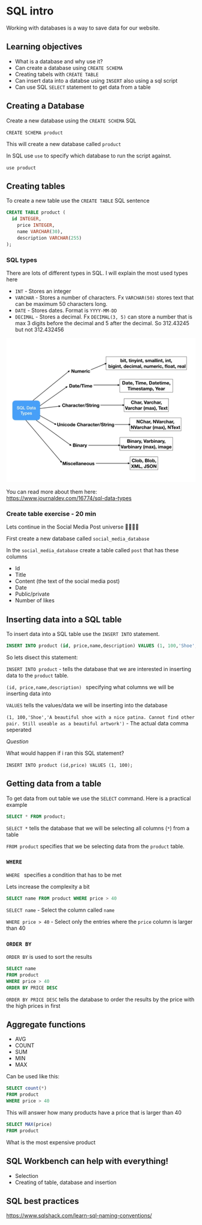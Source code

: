 # SQL intro

Working with databases is a way to save data for our website. 



## Learning objectives

- What is a database and why use it?
- Can create a database using `CREATE SCHEMA`
- Creating tabels with `CREATE TABLE`
- Can insert data into a databse using `INSERT` also using a sql script
- Can use SQL `SELECT` statement to get data from a table



## Creating a Database

Create a new database using the  `CREATE SCHEMA` SQL

 `CREATE SCHEMA product`

This will create a new database called `product`



In SQL  use `use` to specify which database to run the script against.

`use product`



## Creating tables

To create a new table use the `CREATE TABLE` SQL sentence

```sql
CREATE TABLE product (	
  id INTEGER,
	price INTEGER, 
	name VARCHAR(30), 
	description VARCHAR(255)
); 
```



### SQL types

There are lots of different types in SQL. I will explain the most used types here

- `INT` - Stores an integer
- `VARCHAR` - Stores a number of characters. Fx `VARCHAR(50)` stores text that can be maximum 50 characters long.
- `DATE` - Stores dates. Format is  `YYYY-MM-DD`
- `DECIMAL` - Stores a decimal. Fx `DECIMAL(3, 5)` can store a number that is max 3 digits before the decimal and 5 after the decimal. So 312.43245 but not 312.432456



![Screenshot 2021-03-12 at 13.13.20](assets/sql-types.png)

You can read more about them here: https://www.journaldev.com/16774/sql-data-types



### Create table exercise - 20 min

Lets continue in the Social Media Post universe 👩‍💻👨‍💻

First create a new database called `social_media_database`

In the `social_media_database` create a table called `post` that has these columns

- Id
- Title
- Content (the text of the social media post)
- Date
- Public/private 
- Number of likes



## Inserting data into a SQL table

To insert data into a SQL table use the `INSERT INTO` statement. 

```sql
INSERT INTO product (id, price,name,description) VALUES (1, 100,'Shoe','A beautiful shoe with a nice patina. Cannot find other pair. Still useable as a beautiful artwork');
```

So lets disect this statement:

`INSERT INTO product` - tells the database that we are interested in inserting data to the `product` table.

`(id, price,name,description) ` specifying what columns we will be inserting data into

`VALUES` tells the values/data we will be inserting into the database

`(1, 100,'Shoe','A beautiful shoe with a nice patina. Cannot find other pair. Still useable as a beautiful artwork')` - The actual data comma seperated



*Question*

What would happen if i ran this SQL statement?

`INSERT INTO product (id,price) VALUES (1, 100);`



## Getting data from a table

To get data from out table we use the `SELECT` command. Here is a practical example

```sql
SELECT * FROM product;
```

`SELECT *` tells the database that we will be selecting all columns (`*`) from a table

`FROM product` specifies that we be selecting data from the `product` table. 



### `WHERE`

`WHERE ` specifies a condition that has to be met

Lets increase the complexity a bit

```sql
SELECT name FROM product WHERE price > 40
```

`SELECT name` - Select the column called `name`

`WHERE price > 40` - Select only the entries where the `price` column is larger than 40



### `ORDER BY`

`ORDER BY` is used to sort the results

```sql
SELECT name 
FROM product 
WHERE price > 40 
ORDER BY PRICE DESC
```

`ORDER BY PRICE DESC` tells the database to order the results by the price with the high prices in first



## Aggregate functions

- AVG
- COUNT
- SUM
- MIN
- MAX



Can be used like this:

```sql
SELECT count(*) 
FROM product 
WHERE price > 40 
```

This will answer how many products have a price that is larger than 40



```sql
SELECT MAX(price) 
FROM product 
```

What is the most expensive product



## SQL Workbench can help with everything!

- Selection
- Creating of table, database and insertion



## SQL best practices

https://www.sqlshack.com/learn-sql-naming-conventions/